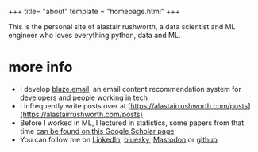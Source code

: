 +++
title= "about"
template = "homepage.html"
+++

This is the personal site of alastair rushworth, a data scientist and ML engineer who loves everything python, data and ML.  


# more info

- I develop [blaze.email](https://blaze.email), an email content recommendation system for developers and people working in tech
- I infrequently write posts over at [https://alastairrushworth.com/posts](https://alastairrushworth.com/posts)
- Before I worked in ML, I lectured in statistics, some papers from that time [can be found on this Google Scholar page](https://scholar.google.com/citations?user=imiL1YoAAAAJ&hl=en)
- You can follow me on [LinkedIn](https://www.linkedin.com/in/alastair-rushworth/), [bluesky](https://bsky.app/profile/alastairrushworth.bsky.social), [Mastodon](https://fosstodon.org/@alastairmrushworth) or [github](https://github.com/alastairrushworth)
